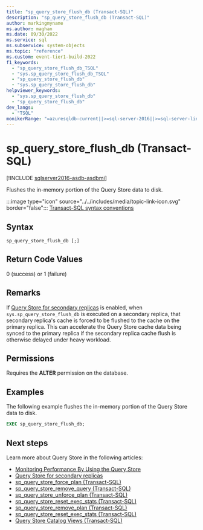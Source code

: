 ```yaml
---
title: "sp_query_store_flush_db (Transact-SQL)"
description: "sp_query_store_flush_db (Transact-SQL)"
author: markingmyname
ms.author: maghan
ms.date: 09/30/2022
ms.service: sql
ms.subservice: system-objects
ms.topic: "reference"
ms.custom: event-tier1-build-2022
f1_keywords:
  - "sp_query_store_flush_db_TSQL"
  - "sys.sp_query_store_flush_db_TSQL"
  - "sp_query_store_flush_db"
  - "sys.sp_query_store_flush_db"
helpviewer_keywords:
  - "sys.sp_query_store_flush_db"
  - "sp_query_store_flush_db"
dev_langs:
  - "TSQL"
monikerRange: "=azuresqldb-current||>=sql-server-2016||>=sql-server-linux-2017||=azuresqldb-mi-current"
---
```

# sp_query_store_flush_db (Transact-SQL)

[!INCLUDE [sqlserver2016-asdb-asdbmi](../../includes/applies-to-version/sqlserver2016-asdb-asdbmi.md)]

Flushes the in-memory portion of the Query Store data to disk.

 :::image type="icon" source="../../includes/media/topic-link-icon.svg" border="false"::: [Transact-SQL syntax conventions](../../t-sql/language-elements/transact-sql-syntax-conventions-transact-sql.md)

## Syntax

```syntaxsql
sp_query_store_flush_db [;]
```

## Return Code Values

 0 (success) or 1 (failure)

## Remarks

If [Query Store for secondary replicas](../performance/query-store-for-secondary-replicas.md) is enabled, when `sys.sp_query_store_flush_db` is executed on a secondary replica, that secondary replica's cache is forced to be flushed to the cache on the primary replica. This can accelerate the Query Store cache data being synced to the primary replica if the secondary replica cache flush is otherwise delayed under heavy workload.

## Permissions

 Requires the **ALTER** permission on the database.

## Examples

 The following example flushes the in-memory portion of the Query Store data to disk.

```sql
EXEC sp_query_store_flush_db;
```

## Next steps

Learn more about Query Store in the following articles:

- [Monitoring Performance By Using the Query Store](../../relational-databases/performance/monitoring-performance-by-using-the-query-store.md)
- [Query Store for secondary replicas](../performance/query-store-for-secondary-replicas.md)
- [sp_query_store_force_plan (Transact-SQL)](../../relational-databases/system-stored-procedures/sp-query-store-force-plan-transact-sql.md)
- [sp_query_store_remove_query (Transact-SQL)](../../relational-databases/system-stored-procedures/sp-query-store-remove-query-transact-sql.md)
- [sp_query_store_unforce_plan (Transact-SQL)](../../relational-databases/system-stored-procedures/sp-query-store-unforce-plan-transact-sql.md)
- [sp_query_store_reset_exec_stats (Transact-SQL)](../../relational-databases/system-stored-procedures/sp-query-store-reset-exec-stats-transact-sql.md)
- [sp_query_store_remove_plan (Transact-SQL)](../../relational-databases/system-stored-procedures/sp-query-store-remove-plan-transct-sql.md)
- [sp_query_store_reset_exec_stats (Transact-SQL)](../../relational-databases/system-stored-procedures/sp-query-store-reset-exec-stats-transact-sql.md)
- [Query Store Catalog Views (Transact-SQL)](../../relational-databases/system-catalog-views/query-store-catalog-views-transact-sql.md)
